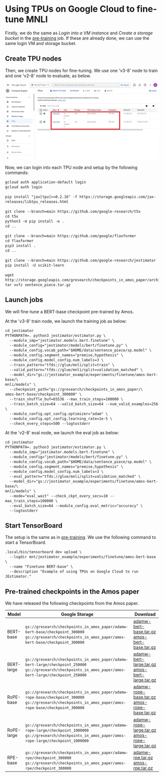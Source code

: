 # Using TPUs on Google Cloud to fine-tune MNLI

Firstly, we do the same as *Login into a VM instance* and *Create a storage
bucket* in the [pre-training](gcp-pretrain.md) job. If these are already done,
we can use the same login VM and storage bucket.

## Create TPU nodes

Then, we create TPU nodes for fine-tuning. We use one 'v3-8' node to train and
one 'v2-8' node to evaluate, as below.

![TPU Nodes](screenshot09-finetunetpus.jpg)

Now, we can login into each TPU node and setup by the following commands:

```
gcloud auth application-default login
gcloud auth login

pip install "jax[tpu]>=0.2.16" -f https://storage.googleapis.com/jax-releases/libtpu_releases.html

git clone --branch=main https://github.com/google-research/t5x
cd t5x
python3 -m pip install -e .
cd ..

git clone --branch=main https://github.com/google/flaxformer
cd flaxformer
pip3 install .
cd ..

git clone --branch=main https://github.com/google-research/jestimator
pip install -U scikit-learn

wget http://storage.googleapis.com/gresearch/checkpoints_in_amos_paper/archives/sentence_piece.tar.gz
tar xvfz sentence_piece.tar.gz
```

## Launch jobs

We will fine-tune a BERT-base checkpoint pre-trained by Amos.

At the 'v3-8' train node, we launch the training job as below:

```
cd jestimator
PYTHONPATH=. python3 jestimator/estimator.py \
  --module_imp="jestimator.models.bert.finetune" \
  --module_config="jestimator/models/bert/finetune.py" \
  --module_config.vocab_path="$HOME/data/sentence_piece/sp.model" \
  --module_config.segment_names="premise,hypothesis" \
  --module_config.model_config.num_labels=3 \
  --train_pattern="tfds://glue/mnli/split=train" \
  --valid_pattern="tfds://glue/mnli/split=validation_matched" \
  --model_dir="gs://jestimator_example/experiments/finetune/amos-bert-base/\
mnli/models" \
  --checkpoint_path="gs://gresearch/checkpoints_in_amos_paper/\
amos-bert-base/checkpoint_300000" \
  --train_shuffle_buf=65536 --max_train_steps=100000 \
  --train_batch_size=64 --valid_batch_size=64 --num_valid_examples=256 \
  --module_config.opt_config.optimizer="adam" \
  --module_config.opt_config.learning_rate=1e-5 \
  --check_every_steps=500 --logtostderr
```

At the 'v2-8' eval node, we launch the eval job as below:

```
cd jestimator
PYTHONPATH=. python3 jestimator/estimator.py \
  --module_imp="jestimator.models.bert.finetune" \
  --module_config="jestimator/models/bert/finetune.py" \
  --module_config.vocab_path="$HOME/data/sentence_piece/sp.model" \
  --module_config.segment_names="premise,hypothesis" \
  --module_config.model_config.num_labels=3 \
  --eval_pattern="tfds://glue/mnli/split=validation_matched" \
  --model_dir="gs://jestimator_example/experiments/finetune/amos-bert-base/\
mnli/models" \
  --mode="eval_wait" --check_ckpt_every_secs=10 --max_train_steps=100000 \
  --eval_batch_size=64 --module_config.eval_metric="accuracy" \
  --logtostderr
```

## Start TensorBoard

The setup is the same as in [pre-training](gcp-pretrain.md#tensorboard). We use
the following command to start a TensorBoard.

```
.local/bin/tensorboard dev upload \
  --logdir mnt/jestimator_example/experiments/finetune/amos-bert-base \
  --name "Finetune BERT-base" \
  --description "Example of using TPUs on Google Cloud to run JEstimator."
```

## Pre-trained checkpoints in the Amos paper

We have released the following checkpoints from the Amos paper.

Model      | Google Storage                                                                                                                                                     | Download
---------- | ------------------------------------------------------------------------------------------------------------------------------------------------------------------ | --------
BERT-base  | `gs://gresearch/checkpoints_in_amos_paper/adamw-bert-base/checkpoint_300000` <br/> `gs://gresearch/checkpoints_in_amos_paper/amos-bert-base/checkpoint_300000`     | [adamw-bert-base.tar.gz](http://storage.googleapis.com/gresearch/checkpoints_in_amos_paper/tgz/adamw-bert-base.tar.gz) <br/> [amos-bert-base.tar.gz](http://storage.googleapis.com/gresearch/checkpoints_in_amos_paper/tgz/amos-bert-base.tar.gz)
BERT-large | `gs://gresearch/checkpoints_in_amos_paper/adamw-bert-large/checkpoint_250000` <br/> `gs://gresearch/checkpoints_in_amos_paper/amos-bert-large/checkpoint_250000`   | [adamw-bert-large.tar.gz](http://storage.googleapis.com/gresearch/checkpoints_in_amos_paper/tgz/adamw-bert-large.tar.gz) <br/> [amos-bert-large.tar.gz](http://storage.googleapis.com/gresearch/checkpoints_in_amos_paper/tgz/amos-bert-large.tar.gz)
RoPE-base  | `gs://gresearch/checkpoints_in_amos_paper/adamw-rope-base/checkpoint_300000` <br/> `gs://gresearch/checkpoints_in_amos_paper/amos-rope-base/checkpoint_300000`     | [adamw-rope-base.tar.gz](http://storage.googleapis.com/gresearch/checkpoints_in_amos_paper/tgz/adamw-rope-base.tar.gz) <br/> [amos-rope-base.tar.gz](http://storage.googleapis.com/gresearch/checkpoints_in_amos_paper/tgz/amos-rope-base.tar.gz)
RoPE-large | `gs://gresearch/checkpoints_in_amos_paper/adamw-rope-large/checkpoint_1000000` <br/> `gs://gresearch/checkpoints_in_amos_paper/amos-rope-large/checkpoint_1000000` | [adamw-rope-large.tar.gz](http://storage.googleapis.com/gresearch/checkpoints_in_amos_paper/tgz/adamw-rope-large.tar.gz) <br/> [amos-rope-large.tar.gz](http://storage.googleapis.com/gresearch/checkpoints_in_amos_paper/tgz/amos-rope-large.tar.gz)
RPE-base   | `gs://gresearch/checkpoints_in_amos_paper/adamw-rpe/checkpoint_300000` <br/> `gs://gresearch/checkpoints_in_amos_paper/amos-rpe/checkpoint_300000`                 | [adamw-rpe.tar.gz](http://storage.googleapis.com/gresearch/checkpoints_in_amos_paper/tgz/adamw-rpe.tar.gz) <br/> [amos-rpe.tar.gz](http://storage.googleapis.com/gresearch/checkpoints_in_amos_paper/tgz/amos-rpe.tar.gz)

